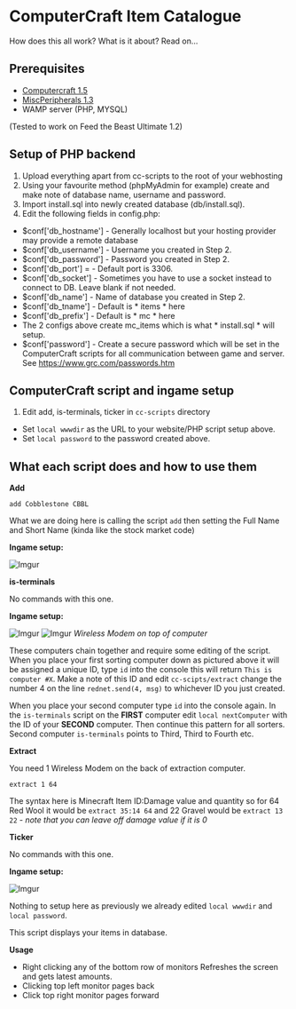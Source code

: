 # ComputerCraft Item Catalogue

How does this all work? What is it about? Read on...

## Prerequisites

* [Computercraft 1.5](http://www.computercraft.info/)
* [MiscPeripherals 1.3](http://www.computercraft.info/forums2/index.php?/topic/4587-cc15mc147-miscperipherals-31/)
* WAMP server (PHP, MYSQL)

(Tested to work on Feed the Beast Ultimate 1.2)

## Setup of PHP backend

1. Upload everything apart from cc-scripts to the root of your webhosting
2. Using your favourite method (phpMyAdmin for example) create and make note of database name, username and password.
3. Import install.sql into newly created database (db/install.sql).
4. Edit the following fields in config.php:
 * $conf['db_hostname'] - Generally localhost but your hosting provider may provide a remote database
 * $conf['db_username'] - Username you created in Step 2.
 * $conf['db_password'] - Password you created in Step 2.
 * $conf['db_port'] = - Default port is 3306.
 * $conf['db_socket'] - Sometimes you have to use a socket instead to connect to DB. Leave blank if not needed.
 * $conf['db_name'] - Name of database you created in Step 2.
 * $conf['db_tname'] - Default is * items * here
 * $conf['db_prefix'] - Default is * mc * here
 * The 2 configs above create mc_items which is what * install.sql * will setup.
 * $conf['password'] - Create a secure password which will be set in the ComputerCraft scripts for all communication between game and server. See https://www.grc.com/passwords.htm

## ComputerCraft script and ingame setup

1. Edit add, is-terminals, ticker in `cc-scripts` directory
 * Set `local wwwdir` as the URL to your website/PHP script setup above.
 * Set `local password` to the password created above.

## What each script does and how to use them

**Add**

`add Cobblestone CBBL`

What we are doing here is calling the script `add` then setting the Full Name and Short Name (kinda like the stock market code)

**Ingame setup:**

![Imgur](http://i.imgur.com/liN25ey.png)

**is-terminals**

No commands with this one.

**Ingame setup:**

![Imgur](http://i.imgur.com/UafI6ZC.png)
![Imgur](http://i.imgur.com/E3z7mLF.png)
*Wireless Modem on top of computer*

These computers chain together and require some editing of the script. When you place your first sorting computer down as pictured above it will be assigned a unique ID, type `id` into the console this will return `This is computer #X`. Make a note of this ID and edit `cc-scipts/extract` change the number 4 on the line `rednet.send(4, msg)` to whichever ID you just created.

When you place your second computer type `id` into the console again.
In the `is-terminals` script on the **FIRST** computer edit `local nextComputer` with the ID of your **SECOND** computer.
Then continue this pattern for all sorters. Second computer `is-terminals` points to Third, Third to Fourth etc.

**Extract**

You need 1 Wireless Modem on the back of extraction computer.

`extract 1 64`

The syntax here is Minecraft Item ID:Damage value and quantity so for 64 Red Wool it would be `extract 35:14 64` and 22 Gravel would be `extract 13 22` - *note that you can leave off damage value if it is 0*

**Ticker**

No commands with this one.

**Ingame setup:**

![Imgur](http://i.imgur.com/VSPR242.png)

Nothing to setup here as previously we already edited `local wwwdir` and `local password`.

This script displays your items in database.

**Usage**

* Right clicking any of the bottom row of monitors Refreshes the screen and gets latest amounts.
* Clicking top left monitor pages back
* Click top right monitor pages forward